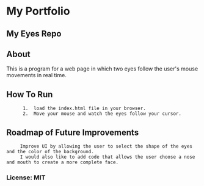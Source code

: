 
 #  My Portfolio
 ## My Eyes Repo
[](http://ShannaSmith.github.io/Eye-Exercise)
         
         
## About
This is a program for a web page in which two eyes follow the user's mouse movements in real time. 
         
## How To Run
          1.  load the index.html file in your browser.
          2.  Move your mouse and watch the eyes follow your cursor.
         
         
## Roadmap of Future Improvements
         Improve UI by allowing the user to select the shape of the eyes and the color of the background. 
         I would also like to add code that allows the user choose a nose and mouth to create a more complete face.
         
### License: MIT
